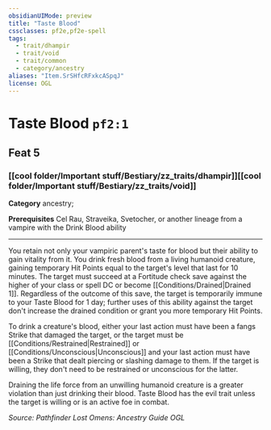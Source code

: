 ```yaml
---
obsidianUIMode: preview
title: "Taste Blood"
cssclasses: pf2e,pf2e-spell
tags:
  - trait/dhampir
  - trait/void
  - trait/common
  - category/ancestry
aliases: "Item.SrSHfcRFxkcASpqJ"
license: OGL
---
```

# Taste Blood `pf2:1`
## Feat 5
### [[cool folder/Important stuff/Bestiary/zz_traits/dhampir]][[cool folder/Important stuff/Bestiary/zz_traits/void]]

**Category** ancestry; 



**Prerequisites** Cel Rau, Straveika, Svetocher, or another lineage from a vampire with the Drink Blood ability
* * *
You retain not only your vampiric parent's taste for blood but their ability to gain vitality from it. You drink fresh blood from a living humanoid creature, gaining temporary Hit Points equal to the target's level that last for 10 minutes. The target must succeed at a Fortitude check save against the higher of your class or spell DC or become [[Conditions/Drained|Drained 1]]. Regardless of the outcome of this save, the target is temporarily immune to your Taste Blood for 1 day; further uses of this ability against the target don't increase the drained condition or grant you more temporary Hit Points.

To drink a creature's blood, either your last action must have been a fangs Strike that damaged the target, or the target must be [[Conditions/Restrained|Restrained]] or [[Conditions/Unconscious|Unconscious]] and your last action must have been a Strike that dealt piercing or slashing damage to them. If the target is willing, they don't need to be restrained or unconscious for the latter.

Draining the life force from an unwilling humanoid creature is a greater violation than just drinking their blood. Taste Blood has the evil trait unless the target is willing or is an active foe in combat.

*Source: Pathfinder Lost Omens: Ancestry Guide*
*OGL*
